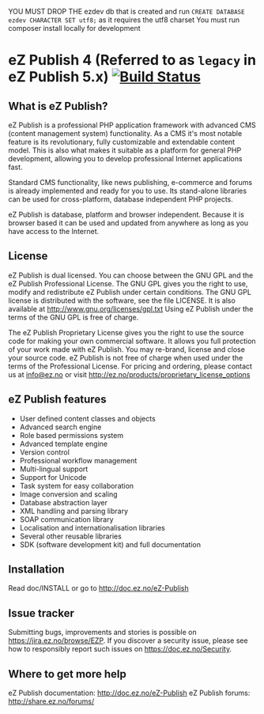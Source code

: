 YOU MUST DROP THE ezdev db that is created and run `CREATE DATABASE ezdev CHARACTER SET utf8;` as it requires the utf8 charset
You must run composer install locally for development


eZ Publish 4 (Referred to as `legacy` in eZ Publish 5.x) [![Build Status](https://secure.travis-ci.org/ezsystems/ezpublish-legacy.png)](http://travis-ci.org/ezsystems/ezpublish-legacy)
=======================================================

What is eZ Publish?
-------------------
eZ Publish is a professional PHP application framework with advanced CMS
(content management system) functionality. As a CMS it's most notable feature
is its revolutionary, fully customizable and extendable content model. This is
also what makes it suitable as a platform for general PHP development, allowing
you to develop professional Internet applications fast.

Standard CMS functionality, like news publishing, e-commerce and forums is
already implemented and ready for you to use. Its stand-alone libraries can be
used for cross-platform, database independent PHP projects.

eZ Publish is database, platform and browser independent. Because it is
browser based it can be used and updated from anywhere as long as you have
access to the Internet.


License
-------
eZ Publish is dual licensed. You can choose between the GNU GPL and the
eZ Publish Professional License. The GNU GPL gives you the right to use, modify
and redistribute eZ Publish under certain conditions. The GNU GPL license is
distributed with the software, see the file LICENSE. It is also available at
http://www.gnu.org/licenses/gpl.txt
Using eZ Publish under the terms of the GNU GPL is free of charge.

The eZ Publish Proprietary License gives you the right to use the source code
for making your own commercial software. It allows you full protection of your
work made with eZ Publish. You may re-brand, license and close your source
code. eZ Publish is not free of charge when used under the terms of the
Professional License. For pricing and ordering, please contact us at
info@ez.no or visit http://ez.no/products/proprietary_license_options


eZ Publish features
-------------------
- User defined content classes and objects
- Advanced search engine
- Role based permissions system
- Advanced template engine
- Version control
- Professional workflow management
- Multi-lingual support
- Support for Unicode
- Task system for easy collaboration
- Image conversion and scaling
- Database abstraction layer
- XML handling and parsing library
- SOAP communication library
- Localisation and internationalisation libraries
- Several other reusable libraries
- SDK (software development kit)
  and full documentation


Installation
------------
Read doc/INSTALL or go to http://doc.ez.no/eZ-Publish


Issue tracker
-------------
Submitting bugs, improvements and stories is possible on https://jira.ez.no/browse/EZP.
If you discover a security issue, please see how to responsibly report such issues on https://doc.ez.no/Security.


Where to get more help
----------------------
eZ Publish documentation: http://doc.ez.no/eZ-Publish
eZ Publish forums: http://share.ez.no/forums/
